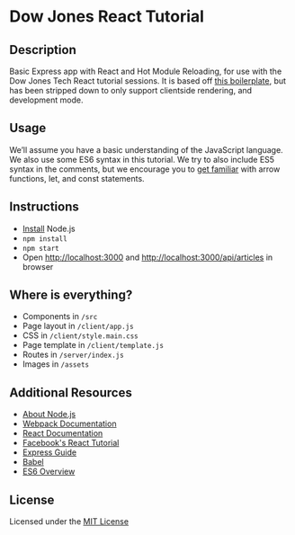 # Dow Jones React Tutorial

## Description
Basic Express app with React and Hot Module Reloading, for use with the Dow Jones Tech React tutorial sessions. It is based off [this boilerplate](https://github.com/Timmehs/express-hmr-react), but has been stripped down to only support clientside rendering, and development mode.

## Usage
We’ll assume you have a basic understanding of the JavaScript language. We also use some ES6 syntax in this tutorial. We try to also include ES5 syntax in the comments, but we encourage you to [get familiar](https://github.com/lukehoban/es6features) with arrow functions, let, and const statements.

## Instructions
- [Install](https://nodejs.org/en/download/) Node.js
- `npm install`
- `npm start`
- Open [http://localhost:3000](http://localhost:3000) and [http://localhost:3000/api/articles](http://localhost:3000/api/articles) in browser

## Where is everything?
- Components in `/src`
- Page layout in `/client/app.js`
- CSS in `/client/style.main.css`
- Page template in `/client/template.js`
- Routes in `/server/index.js`
- Images in `/assets`

## Additional Resources
- [About Node.js](https://nodejs.org/en/about/)
- [Webpack Documentation](https://webpack.js.org/concepts/)
- [React Documentation](https://reactjs.org/docs/hello-world.html)
- [Facebook's React Tutorial](https://reactjs.org/tutorial/tutorial.html)
- [Express Guide](https://expressjs.com/en/guide/routing.html)
- [Babel](http://babeljs.io/)
- [ES6 Overview](https://github.com/lukehoban/es6features)

## License
Licensed under the [MIT License](https://github.com/dowjones/react-tutorial/blob/master/LICENSE)
